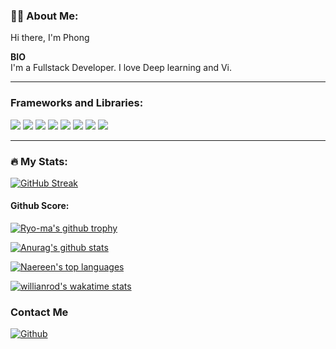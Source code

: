 ### :man_technologist: About Me:
Hi there, I'm Phong

<b>BIO</b><br>
I'm a Fullstack Developer.
I love Deep learning and Vi.

---

### Frameworks and Libraries:

<p>
  <img src="https://img.shields.io/badge/TensorFlow-FF6F00?style=for-the-badge&logo=tensorflow&logoColor=white" />
  <img src="https://img.shields.io/badge/React_Native-20232A?style=for-the-badge&logo=react&logoColor=61DAFB" />
  <img src="https://img.shields.io/badge/Node.js-339933?style=for-the-badge&logo=nodedotjs&logoColor=white" />
  <img src="https://img.shields.io/badge/React-20232A?style=for-the-badge&logo=react&logoColor=61DAFB" />
  <img src="https://img.shields.io/badge/Bootstrap-563D7C?style=for-the-badge&logo=bootstrap&logoColor=white" />
  <img src="https://img.shields.io/badge/jQuery-0769AD?style=for-the-badge&logo=jquery&logoColor=white" />
  <img src="https://img.shields.io/badge/Django-092E20?style=for-the-badge&logo=django&logoColor=white" />
  <img src="https://img.shields.io/badge/Laravel-FF2D20?style=for-the-badge&logo=laravel&logoColor=white" />
</p>

---

### :fire: My Stats:

[![GitHub Streak](https://github-readme-streak-stats.herokuapp.com/?user=Phong940253&theme=dracula&date_format=d%20F[%20Y])](https://git.io/streak-stats)



#### Github Score:

[![Ryo-ma's github trophy](https://github-profile-trophy.vercel.app/?username=Phong940253&row=1&theme=dracula)](https://github.com/ryo-ma/github-profile-trophy)

[![Anurag's github stats](https://github-readme-stats.vercel.app/api?username=Phong940253&theme=dracula)](https://github.com/anuraghazra/github-readme-stats)

[![Naereen's top languages](https://github-readme-stats.vercel.app/api/top-langs/?username=Phong940253&theme=dracula&layout=compact)](https://github.com/anuraghazra/github-readme-stats)

[![willianrod's wakatime stats](https://github-readme-stats.vercel.app/api/wakatime?username=@phong940253)](https://github.com/anuraghazra/github-readme-stats)

### Contact Me

[<img alt="Github" src="https://img.shields.io/badge/GitHub-%2312100E.svg?&style=for-the-badge&logo=Github&logoColor=white" />](https://github.com/phong940253)
